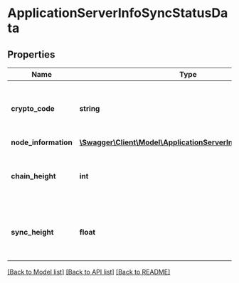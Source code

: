 # ApplicationServerInfoSyncStatusData

## Properties
Name | Type | Description | Notes
------------ | ------------- | ------------- | -------------
**crypto_code** | **string** | The CryptoCode of the crypto currency (eg. BTC) | [optional] 
**node_information** | [**\Swagger\Client\Model\ApplicationServerInfoNodeStatusData**](ApplicationServerInfoNodeStatusData.md) |  | [optional] 
**chain_height** | **int** | The height of the chain of header of the internal indexer | [optional] 
**sync_height** | **float** | The height of the latest indexed block of the internal indexer | [optional] 

[[Back to Model list]](../../README.md#documentation-for-models) [[Back to API list]](../../README.md#documentation-for-api-endpoints) [[Back to README]](../../README.md)

